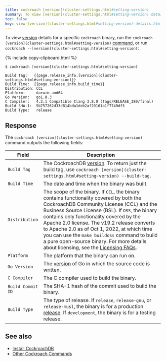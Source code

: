 ```yaml
---
title: cockroach [version](cluster-settings.html#setting-version)
summary: To view [version](cluster-settings.html#setting-version) details for a specific cockroach binary, run the cockroach [version](cluster-settings.html#setting-version) command.
toc: false
key: view-[version](cluster-settings.html#setting-version)-details.html
---
```


To view [version](cluster-settings.html#setting-version) details for a specific `cockroach` binary, run the `cockroach [version](cluster-settings.html#setting-version)` [command](cockroach-commands.html), or run `cockroach --[version](cluster-settings.html#setting-version)`:

{% include copy-clipboard.html %}
~~~ shell
$ cockroach [version](cluster-settings.html#setting-version)
~~~

~~~
Build Tag:   {{page.release_info.[version](cluster-settings.html#setting-version)}}
Build Time:  {{page.release_info.build_time}}
Distribution: CCL
Platform:     darwin amd64
Go Version:   go1.8.3
C Compiler:   4.2.1 Compatible Clang 3.8.0 (tags/RELEASE_380/final)
Build SHA-1:  5b757262d33d814bda1deb2af20161a1f7749df3
Build Type:   release
~~~

## Response

The `cockroach [version](cluster-settings.html#setting-version)` command outputs the following fields:

Field | Description
------|------------
`Build Tag` | The CockroachDB [version](cluster-settings.html#setting-version). To return just the build tag, use `cockroach [version](cluster-settings.html#setting-version) --build-tag`.
`Build Time` | The date and time when the binary was built.
`Distribution` | The scope of the binary. If `CCL`, the binary contains functionality covered by both the CockroachDB Community License (CCL) and the Business Source License (BSL). If `OSS`, the binary contains only functionality covered by the Apache 2.0 license. The v19.2 release converts to Apache 2.0 as of Oct 1, 2022, at which time you can use the `make buildoss` command to build a pure open-source binary. For more details about licensing, see the [Licensing FAQs](licensing-faqs.html).
`Platform` | The platform that the binary can run on.
`Go Version` | The [version](cluster-settings.html#setting-version) of Go in which the source code is written.
`C Compiler` | The C compiler used to build the binary.
`Build Commit ID` | The SHA-1 hash of the commit used to build the binary.
`Build Type` | The type of release. If `release`, `release-gnu`, or `release-musl`, the binary is for a production [release](../releases/). If `development`, the binary is for a testing release.

## See also

- [Install CockroachDB](install-cockroachdb.html)
- [Other Cockroach Commands](cockroach-commands.html)
